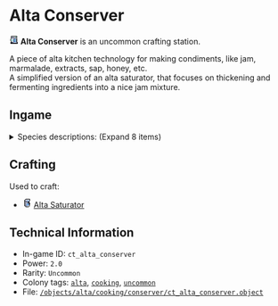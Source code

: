 # Alta Conserver

<img src="https://raw.githubusercontent.com/Ceterai/Enternia/main/objects/alta/cooking/conserver/icon.png" alt="Alta Conserver icon" loading="lazy" height=16px width="auto" /> **Alta Conserver** is an uncommon crafting station.

A piece of alta kitchen technology for making condiments, like jam, marmalade, extracts, sap, honey, etc.  
A simplified version of an alta saturator, that focuses on thickening and fermenting ingredients into a nice jam mixture.

## Ingame

<details markdown="1"><summary>Species descriptions: (Expand 8 items)</summary>

- Alta: A conserver! I can thicken myself some jam in here!
- Apex: This machine produces different condiments.
- Avian: I like the smell of this.
- Floran: A sssmelly ssap machine.
- Glitch: Neutral. A marmalade machine.
- Human: Some tasty jam.
- Hylotl: A device for making various fillings.
- Novakid: Don't mind if I do!

</details>

## Crafting

Used to craft:

- <img src="https://raw.githubusercontent.com/Ceterai/Enternia/main/objects/alta/cooking/saturator/icon.png" alt="Alta Saturator icon" loading="lazy" height=16px width="auto" /> [Alta Saturator](https://ceterai.github.io/MyEnternia/Wiki/AltaSaturator)

## Technical Information

- In-game ID: `ct_alta_conserver`
- Power: `2.0`
- Rarity: `Uncommon`
- Colony tags: [`alta`](https://ceterai.github.io/MyEnternia/Wiki/Tags/Alta), [`cooking`](https://ceterai.github.io/MyEnternia/Wiki/Tags/Cooking), [`uncommon`](https://ceterai.github.io/MyEnternia/Wiki/Tags/Uncommon)
- File: [`/objects/alta/cooking/conserver/ct_alta_conserver.object`](https://github.com/Ceterai/Enternia/blob/main/objects/alta/cooking/conserver/ct_alta_conserver.object)
